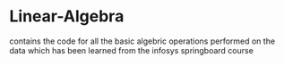 # Linear-Algebra
contains the code for all the basic algebric operations performed on the data which has been learned from the infosys springboard course
